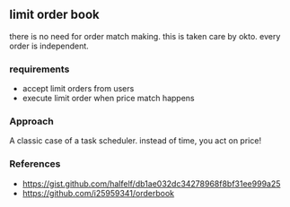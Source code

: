 ## limit order book
there is no need for order match making. this is taken care by okto. every order is independent.

### requirements
- accept limit orders from users
- execute limit order when price match happens

### Approach
A classic case of a task scheduler. instead of time, you act on price!



### References
- https://gist.github.com/halfelf/db1ae032dc34278968f8bf31ee999a25
- https://github.com/i25959341/orderbook